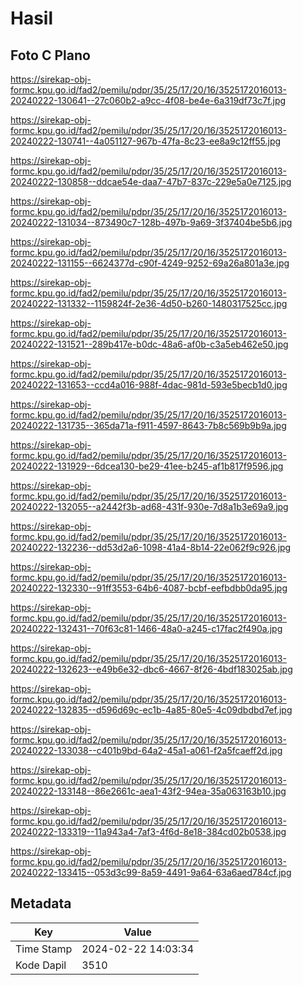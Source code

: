 # Hasil

## Foto C Plano

https://sirekap-obj-formc.kpu.go.id/fad2/pemilu/pdpr/35/25/17/20/16/3525172016013-20240222-130641--27c060b2-a9cc-4f08-be4e-6a319df73c7f.jpg

https://sirekap-obj-formc.kpu.go.id/fad2/pemilu/pdpr/35/25/17/20/16/3525172016013-20240222-130741--4a051127-967b-47fa-8c23-ee8a9c12ff55.jpg

https://sirekap-obj-formc.kpu.go.id/fad2/pemilu/pdpr/35/25/17/20/16/3525172016013-20240222-130858--ddcae54e-daa7-47b7-837c-229e5a0e7125.jpg

https://sirekap-obj-formc.kpu.go.id/fad2/pemilu/pdpr/35/25/17/20/16/3525172016013-20240222-131034--873490c7-128b-497b-9a69-3f37404be5b6.jpg

https://sirekap-obj-formc.kpu.go.id/fad2/pemilu/pdpr/35/25/17/20/16/3525172016013-20240222-131155--6624377d-c90f-4249-9252-69a26a801a3e.jpg

https://sirekap-obj-formc.kpu.go.id/fad2/pemilu/pdpr/35/25/17/20/16/3525172016013-20240222-131332--1159824f-2e36-4d50-b260-1480317525cc.jpg

https://sirekap-obj-formc.kpu.go.id/fad2/pemilu/pdpr/35/25/17/20/16/3525172016013-20240222-131521--289b417e-b0dc-48a6-af0b-c3a5eb462e50.jpg

https://sirekap-obj-formc.kpu.go.id/fad2/pemilu/pdpr/35/25/17/20/16/3525172016013-20240222-131653--ccd4a016-988f-4dac-981d-593e5becb1d0.jpg

https://sirekap-obj-formc.kpu.go.id/fad2/pemilu/pdpr/35/25/17/20/16/3525172016013-20240222-131735--365da71a-f911-4597-8643-7b8c569b9b9a.jpg

https://sirekap-obj-formc.kpu.go.id/fad2/pemilu/pdpr/35/25/17/20/16/3525172016013-20240222-131929--6dcea130-be29-41ee-b245-af1b817f9596.jpg

https://sirekap-obj-formc.kpu.go.id/fad2/pemilu/pdpr/35/25/17/20/16/3525172016013-20240222-132055--a2442f3b-ad68-431f-930e-7d8a1b3e69a9.jpg

https://sirekap-obj-formc.kpu.go.id/fad2/pemilu/pdpr/35/25/17/20/16/3525172016013-20240222-132236--dd53d2a6-1098-41a4-8b14-22e062f9c926.jpg

https://sirekap-obj-formc.kpu.go.id/fad2/pemilu/pdpr/35/25/17/20/16/3525172016013-20240222-132330--91ff3553-64b6-4087-bcbf-eefbdbb0da95.jpg

https://sirekap-obj-formc.kpu.go.id/fad2/pemilu/pdpr/35/25/17/20/16/3525172016013-20240222-132431--70f63c81-1466-48a0-a245-c17fac2f490a.jpg

https://sirekap-obj-formc.kpu.go.id/fad2/pemilu/pdpr/35/25/17/20/16/3525172016013-20240222-132623--e49b6e32-dbc6-4667-8f26-4bdf183025ab.jpg

https://sirekap-obj-formc.kpu.go.id/fad2/pemilu/pdpr/35/25/17/20/16/3525172016013-20240222-132835--d596d69c-ec1b-4a85-80e5-4c09dbdbd7ef.jpg

https://sirekap-obj-formc.kpu.go.id/fad2/pemilu/pdpr/35/25/17/20/16/3525172016013-20240222-133038--c401b9bd-64a2-45a1-a061-f2a5fcaeff2d.jpg

https://sirekap-obj-formc.kpu.go.id/fad2/pemilu/pdpr/35/25/17/20/16/3525172016013-20240222-133148--86e2661c-aea1-43f2-94ea-35a063163b10.jpg

https://sirekap-obj-formc.kpu.go.id/fad2/pemilu/pdpr/35/25/17/20/16/3525172016013-20240222-133319--11a943a4-7af3-4f6d-8e18-384cd02b0538.jpg

https://sirekap-obj-formc.kpu.go.id/fad2/pemilu/pdpr/35/25/17/20/16/3525172016013-20240222-133415--053d3c99-8a59-4491-9a64-63a6aed784cf.jpg


## Metadata

| Key        | Value               |
| ---------- | ------------------- |
| Time Stamp | 2024-02-22 14:03:34 |
| Kode Dapil | 3510                |



